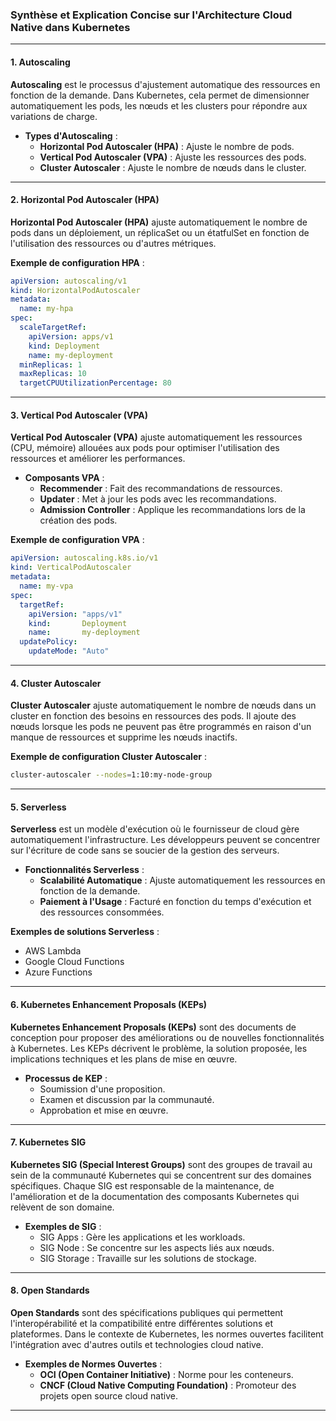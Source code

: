 
### Synthèse et Explication Concise sur l'Architecture Cloud Native dans Kubernetes

---

#### 1. Autoscaling

**Autoscaling** est le processus d'ajustement automatique des ressources en fonction de la demande. Dans Kubernetes, cela permet de dimensionner automatiquement les pods, les nœuds et les clusters pour répondre aux variations de charge.

- **Types d'Autoscaling** :
  - **Horizontal Pod Autoscaler (HPA)** : Ajuste le nombre de pods.
  - **Vertical Pod Autoscaler (VPA)** : Ajuste les ressources des pods.
  - **Cluster Autoscaler** : Ajuste le nombre de nœuds dans le cluster.

---

#### 2. Horizontal Pod Autoscaler (HPA)

**Horizontal Pod Autoscaler (HPA)** ajuste automatiquement le nombre de pods dans un déploiement, un réplicaSet ou un étatfulSet en fonction de l'utilisation des ressources ou d'autres métriques.

**Exemple de configuration HPA** :
```yaml
apiVersion: autoscaling/v1
kind: HorizontalPodAutoscaler
metadata:
  name: my-hpa
spec:
  scaleTargetRef:
    apiVersion: apps/v1
    kind: Deployment
    name: my-deployment
  minReplicas: 1
  maxReplicas: 10
  targetCPUUtilizationPercentage: 80
```

---

#### 3. Vertical Pod Autoscaler (VPA)

**Vertical Pod Autoscaler (VPA)** ajuste automatiquement les ressources (CPU, mémoire) allouées aux pods pour optimiser l'utilisation des ressources et améliorer les performances.

- **Composants VPA** :
  - **Recommender** : Fait des recommandations de ressources.
  - **Updater** : Met à jour les pods avec les recommandations.
  - **Admission Controller** : Applique les recommandations lors de la création des pods.

**Exemple de configuration VPA** :
```yaml
apiVersion: autoscaling.k8s.io/v1
kind: VerticalPodAutoscaler
metadata:
  name: my-vpa
spec:
  targetRef:
    apiVersion: "apps/v1"
    kind:       Deployment
    name:       my-deployment
  updatePolicy:
    updateMode: "Auto"
```

---

#### 4. Cluster Autoscaler

**Cluster Autoscaler** ajuste automatiquement le nombre de nœuds dans un cluster en fonction des besoins en ressources des pods. Il ajoute des nœuds lorsque les pods ne peuvent pas être programmés en raison d'un manque de ressources et supprime les nœuds inactifs.

**Exemple de configuration Cluster Autoscaler** :
```bash
cluster-autoscaler --nodes=1:10:my-node-group
```

---

#### 5. Serverless

**Serverless** est un modèle d'exécution où le fournisseur de cloud gère automatiquement l'infrastructure. Les développeurs peuvent se concentrer sur l'écriture de code sans se soucier de la gestion des serveurs.

- **Fonctionnalités Serverless** :
  - **Scalabilité Automatique** : Ajuste automatiquement les ressources en fonction de la demande.
  - **Paiement à l'Usage** : Facturé en fonction du temps d'exécution et des ressources consommées.

**Exemples de solutions Serverless** :
  - AWS Lambda
  - Google Cloud Functions
  - Azure Functions

---

#### 6. Kubernetes Enhancement Proposals (KEPs)

**Kubernetes Enhancement Proposals (KEPs)** sont des documents de conception pour proposer des améliorations ou de nouvelles fonctionnalités à Kubernetes. Les KEPs décrivent le problème, la solution proposée, les implications techniques et les plans de mise en œuvre.

- **Processus de KEP** :
  - Soumission d'une proposition.
  - Examen et discussion par la communauté.
  - Approbation et mise en œuvre.

---

#### 7. Kubernetes SIG

**Kubernetes SIG (Special Interest Groups)** sont des groupes de travail au sein de la communauté Kubernetes qui se concentrent sur des domaines spécifiques. Chaque SIG est responsable de la maintenance, de l'amélioration et de la documentation des composants Kubernetes qui relèvent de son domaine.

- **Exemples de SIG** :
  - SIG Apps : Gère les applications et les workloads.
  - SIG Node : Se concentre sur les aspects liés aux nœuds.
  - SIG Storage : Travaille sur les solutions de stockage.

---

#### 8. Open Standards

**Open Standards** sont des spécifications publiques qui permettent l'interopérabilité et la compatibilité entre différentes solutions et plateformes. Dans le contexte de Kubernetes, les normes ouvertes facilitent l'intégration avec d'autres outils et technologies cloud native.

- **Exemples de Normes Ouvertes** :
  - **OCI (Open Container Initiative)** : Norme pour les conteneurs.
  - **CNCF (Cloud Native Computing Foundation)** : Promoteur des projets open source cloud native.

---
